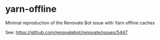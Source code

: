 # yarn-offline

Minimal reproduction of the Renovate Bot issue with Yarn offline caches


See: https://github.com/renovatebot/renovate/issues/5447
